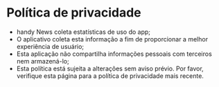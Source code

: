 # Política de privacidade

- handy News coleta estatísticas de uso do app;
- O aplicativo coleta esta informação a fim de proporcionar a melhor experiência de usuário;
- Esta aplicação não compartilha informações pessoais com terceiros nem armazená-lo;
- Esta política está sujeita a alterações sem aviso prévio. Por favor, verifique esta página para a política de privacidade mais recente.
